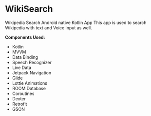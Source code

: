 # WikiSearch

Wikipedia Search Android native Kotlin App
This app is used to search Wikipedia with text and Voice input as well.

 **Components Used:**   
 - Kotlin   
 - MVVM   
 - Data Binding   
 - Speech Recognizer  
 - Live Data   
 - Jetpack Navigation    
 - Glide   
 - Lottie Animations   
 - ROOM Database   
 - Coroutines   
 - Dexter    
 - Retrofit    
 - GSON
  
